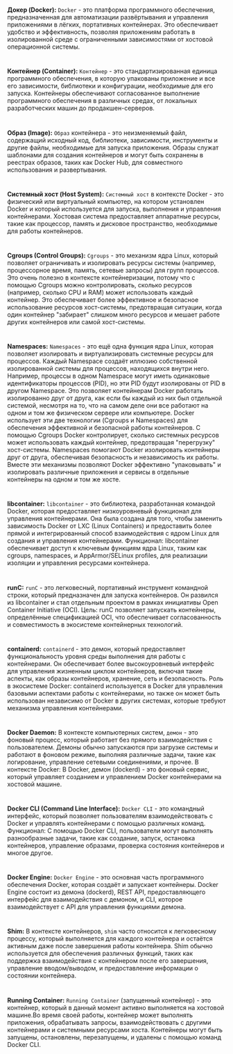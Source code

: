 #

**Докер (Docker):** `Docker` - это платформа программного обеспечения, предназначенная для автоматизации развёртывания и управления приложениями в лёгких, портативных контейнерах. Это обеспечивает удобство и эффективность, позволяя приложениям работать в изолированной среде с ограниченными зависимостями от хостовой операционной системы.

#

**Контейнер (Container):** `Контейнер` - это стандартизированная единица программного обеспечения, в которую упакованы приложение и все его зависимости, библиотеки и конфигурации, необходимые для его запуска. Контейнеры обеспечивают согласованное выполнение программного обеспечения в различных средах, от локальных разработческих машин до продакшен-серверов.

#

**Образ (Image):** `Образ` контейнера - это неизменяемый файл, содержащий исходный код, библиотеки, зависимости, инструменты и другие файлы, необходимые для запуска приложения. Образы служат шаблонами для создания контейнеров и могут быть сохранены в реестрах образов, таких как Docker Hub, для совместного использования и развертывания.

#

**Системный хост (Host System):** `Системный хост` в контексте Docker - это физический или виртуальный компьютер, на котором установлен Docker и который используется для запуска, выполнения и управления контейнерами. Хостовая система предоставляет аппаратные ресурсы, такие как процессор, память и дисковое пространство, необходимые для работы контейнеров.

#

**Cgroups (Control Groups):** `Cgroups` - это механизм ядра Linux, который позволяет ограничивать и изолировать ресурсы системы (например, процессорное время, память, сетевые запросы) для групп процессов. Это очень полезно в контексте контейнеризации, потому что с помощью Cgroups можно контролировать, сколько ресурсов (например, сколько CPU и RAM) может использовать каждый контейнер. Это обеспечивает более эффективное и безопасное использование ресурсов хост-системы, предотвращая ситуации, когда один контейнер "забирает" слишком много ресурсов и мешает работе других контейнеров или самой хост-системы.

#

**Namespaces:** `Namespaces` - это ещё одна функция ядра Linux, которая позволяет изолировать и виртуализировать системные ресурсы для процессов. Каждый Namespace создаёт иллюзию собственной изолированной системы для процессов, находящихся внутри него. Например, процессы в одном Namespace могут иметь одинаковые идентификаторы процессов (PID), но эти PID будут изолированы от PID в другом Namespace. Это позволяет контейнерам Docker работать изолированно друг от друга, как если бы каждый из них был отдельной системой, несмотря на то, что на самом деле они все работают на одном и том же физическом сервере или компьютере. Docker использует эти две технологии (Cgroups и Namespaces) для обеспечения эффективной и безопасной работы контейнеров. С помощью Cgroups Docker контролирует, сколько системных ресурсов может использовать каждый контейнер, предотвращая "перегрузку" хост-системы. Namespaces помогают Docker изолировать контейнеры друг от друга, обеспечивая безопасность и независимость их работы. Вместе эти механизмы позволяют Docker эффективно "упаковывать" и изолировать различные приложения и сервисы в отдельные контейнеры на одном и том же хосте.

#

**libcontainer:** `libcontainer` - это библиотека, разработанная командой Docker, которая предоставляет низкоуровневый функционал для управления контейнерами. Она была создана для того, чтобы заменить зависимость Docker от LXC (Linux Containers) и предоставить более прямой и интегрированный способ взаимодействия с ядром Linux для создания и управления контейнерами.
Функционал: libcontainer обеспечивает доступ к ключевым функциям ядра Linux, таким как cgroups, namespaces, и AppArmor/SELinux profiles, для реализации изоляции и управления ресурсами контейнера.

#

**runC:** `runC` - это легковесный, портативный инструмент командной строки, который предназначен для запуска контейнеров. Он развился из libcontainer и стал отдельным проектом в рамках инициативы Open Container Initiative (OCI).
Цель: runC позволяет запускать контейнеры, определённые спецификацией OCI, что обеспечивает согласованность и совместимость в экосистеме контейнерных технологий.

#

**containerd:** `containerd` - это демон, который предоставляет функциональность уровня среды выполнения для работы с контейнерами. Он обеспечивает более высокоуровневый интерфейс для управления жизненным циклом контейнеров, включая такие аспекты, как образы контейнеров, хранение, сеть и безопасность. Роль в экосистеме Docker: containerd используется в Docker для управления базовыми аспектами работы с контейнерами, но также он может быть использован независимо от Docker в других системах, которые требуют механизма управления контейнерами.

#

**Docker Daemon:** В контексте компьютерных систем, `демон` - это фоновый процесс, который работает без прямого взаимодействия с пользователем. Демоны обычно запускаются при загрузке системы и работают в фоновом режиме, выполняя различные задачи, такие как логирование, управление сетевыми соединениями, и прочее. В контексте Docker: В Docker, демон (dockerd) - это фоновый сервис, который управляет созданием и управлением Docker контейнерами на хостовой машине.

#

**Docker CLI (Command Line Interface):** `Docker CLI` - это командный интерфейс, который позволяет пользователям взаимодействовать с Docker и управлять контейнерами с помощью различных команд. Функционал: С помощью Docker CLI, пользователи могут выполнять разнообразные задачи, такие как создание, запуск, остановка контейнеров, управление образами, проверка состояния контейнеров и многое другое.

#

**Docker Engine:** `Docker Engine` - это основная часть программного обеспечения Docker, которая создаёт и запускает контейнеры. Docker Engine состоит из демона (dockerd), REST API, предоставляющего интерфейс для взаимодействия с демоном, и CLI, которое взаимодействует с API для управления функциями демона.

#

**Shim:** В контексте контейнеров, `shim` часто относится к легковесному процессу, который выполняется для каждого контейнера и остаётся активным даже после завершения работы контейнера. Shim обычно используется для обеспечения различных функций, таких как поддержка взаимодействия с контейнером после его завершения, управление вводом/выводом, и предоставление информации о состоянии контейнера.

#

**Running Container:** `Running Container` (запущенный контейнер) - это контейнер, который в данный момент активно выполняется на хостовой машине.Во время своей работы, контейнер может выполнять приложения, обрабатывать запросы, взаимодействовать с другими контейнерами и системными ресурсами хоста. Контейнеры могут быть запущены, остановлены, перезапущены, и удалены с помощью команд Docker CLI.

#